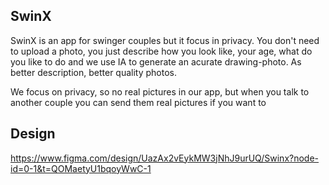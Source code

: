 ## SwinX
SwinX is an app for swinger couples but it focus in privacy. You don't need to upload a photo, you just describe how you look like, your age, what do you like to do and we use IA to generate an acurate drawing-photo. As better description, better quality photos.

We focus on privacy, so no real pictures in our app, but when you talk to another couple you can send them real pictures if you want to

## Design
https://www.figma.com/design/UazAx2vEykMW3jNhJ9urUQ/Swinx?node-id=0-1&t=QOMaetyU1bqoyWwC-1



